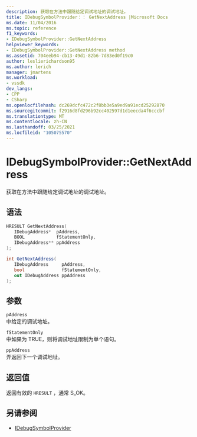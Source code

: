 ```yaml
---
description: 获取在方法中跟随给定调试地址的调试地址。
title: IDebugSymbolProvider：： GetNextAddress |Microsoft Docs
ms.date: 11/04/2016
ms.topic: reference
f1_keywords:
- IDebugSymbolProvider::GetNextAddress
helpviewer_keywords:
- IDebugSymbolProvider::GetNextAddress method
ms.assetid: 704eeb94-cb13-49d1-82b6-7d83ed0f19c0
author: leslierichardson95
ms.author: lerich
manager: jmartens
ms.workload:
- vssdk
dev_langs:
- CPP
- CSharp
ms.openlocfilehash: dc269dcfc472c2f8bb3e5a9ed9a91ecd25292870
ms.sourcegitcommit: f2916d8fd296b92cc402597d1d1eecda4f6cccbf
ms.translationtype: MT
ms.contentlocale: zh-CN
ms.lasthandoff: 03/25/2021
ms.locfileid: "105075570"
---
```

# <a name="idebugsymbolprovidergetnextaddress"></a>IDebugSymbolProvider::GetNextAddress
获取在方法中跟随给定调试地址的调试地址。

## <a name="syntax"></a>语法

```cpp
HRESULT GetNextAddress( 
   IDebugAddress*  pAddress,
   BOOL            fStatementOnly,
   IDebugAddress** ppAddress
);
```

```csharp
int GetNextAddress( 
   IDebugAddress     pAddress,
   bool              fStatementOnly,
   out IDebugAddress ppAddress
);
```

## <a name="parameters"></a>参数
`pAddress`\
中给定的调试地址。

`fStatementOnly`\
中如果为 TRUE，则将调试地址限制为单个语句。

`ppAddress`\
弄返回下一个调试地址。

## <a name="return-value"></a>返回值
 返回有效的 `HRESULT` ，通常 S_OK。

## <a name="see-also"></a>另请参阅
- [IDebugSymbolProvider](../../../extensibility/debugger/reference/idebugsymbolprovider.md)
